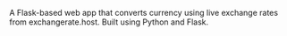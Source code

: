 

A Flask-based web app that converts currency using live exchange rates from exchangerate.host.
Built using Python and Flask.
